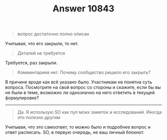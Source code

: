 ﻿---
title: "Answer 10843"
se.owner.user_id: 15479
se.owner.display_name: "Suvitruf - Andrei Apanasik"
se.owner.link: "https://ru.meta.stackoverflow.com/users/15479/suvitruf-andrei-apanasik"
se.answer_id: 10843
se.question_id: 10841
se.post_type: answer
se.is_accepted: False
---
<blockquote>
<p>вопрос достаточно полно описан</p>
</blockquote>
<p>Учитывая, что его закрыли, то нет.</p>
<blockquote>
<p>Деталей не требуется</p>
</blockquote>
<p>Требуется, раз закрыли.</p>
<blockquote>
<p>Комментариев нет. Почему сообщество решило его закрыть?</p>
</blockquote>
<p>В причине вроде как всё указано было. Участникам не понятна суть вопроса. Посмотрите на свой вопрос со стороны и скажите, если бы вы не были в теме, возможно ли однозначно на него ответить в текущей формулировке?</p>
<hr />
<blockquote>
<p>Да. Я использую SO как пул моих заметок и исследований. Иногда это полезно другим</p>
</blockquote>
<p>Учитывая, что это самоответ, то можно было и подробнее вопрос и ответ расписать. SO, в первую очередь, не ваш личный блокнот.</p>

